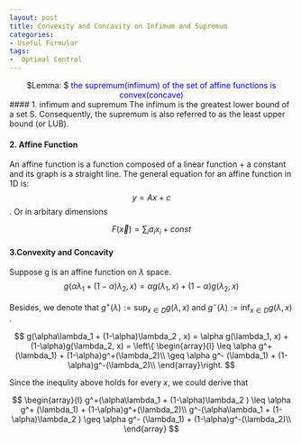 ```yaml
---
layout: post
title: Convexity and Concavity on Infimum and Supremum 
categories:
- Useful Formular
tags:
-  Optimal Control
---
```



<center>
$Lemma: $ <span style="color:blue;font-size: 1em;">
the supremum(infimum) of the set of affine functions is convex(concave)
</span></center>
####  1. infimum and supremum 
The infimum is the greatest lower bound of a set S. Consequently, the supremum is also referred to as the least upper bound (or LUB).

#### 2. Affine Function 

An affine function is a function composed of a linear function + a constant and its graph is a straight line. The general equation for an affine function in 1D is: $$y = Ax + c$$.  Or in arbitary dimensions

$$ F(\vec{x})=\sum_i a_i x_i +const $$


#### 3.Convexity and Concavity

Suppose g is an affine function on $\lambda$ space. 
$$g(\alpha\lambda_1 + (1-\alpha)\lambda_2 , x) = \alpha g(\lambda_1, x)  + (1-\alpha)g(\lambda_2, x) $$

Besides, we denote that $g^+(\lambda) := \sup_{x\in D}g(\lambda, x)$ and $g^-(\lambda) := \inf_{x\in D}g(\lambda, x)$ . 


$$
g(\alpha\lambda_1 + (1-\alpha)\lambda_2 , x) = \alpha g(\lambda_1, x)  + 
(1-\alpha)g(\lambda_2, x) = \left\{ 
\begin{array}{l}
\leq \alpha g^+ (\lambda_1) + (1-\alpha)g^+(\lambda_2)\\
\geq \alpha g^- (\lambda_1) + (1-\alpha)g^-(\lambda_2)\\
\end{array}\right.
$$

Since the inequlity above holds for every $x$, we could derive that 

$$
\begin{array}{l}
g^+(\alpha\lambda_1 + (1-\alpha)\lambda_2 ) \leq \alpha g^+ (\lambda_1) + (1-\alpha)g^+(\lambda_2)\\
g^-(\alpha\lambda_1 + (1-\alpha)\lambda_2 ) \geq \alpha g^- (\lambda_1) + (1-\alpha)g^-(\lambda_2)\\
\end{array}
$$
